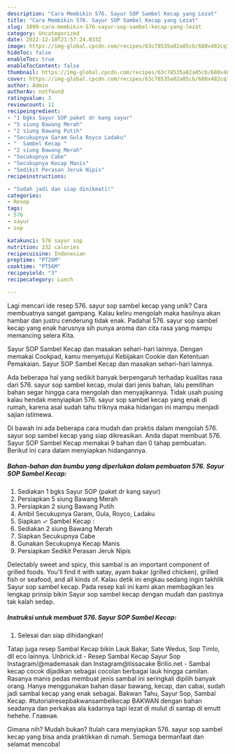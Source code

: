 ```yaml
---
description: "Cara Membikin 576. Sayur SOP Sambel Kecap yang Lezat"
title: "Cara Membikin 576. Sayur SOP Sambel Kecap yang Lezat"
slug: 1099-cara-membikin-576-sayur-sop-sambel-kecap-yang-lezat
category: Uncategorized
date: 2022-12-10T21:57:24.033Z
image: https://img-global.cpcdn.com/recipes/63c78535a82a85cb/680x482cq70/576-sayur-sop-sambel-kecap-foto-resep-utama.jpg
hideToc: false
enableToc: true
enableTocContent: false
thumbnail: https://img-global.cpcdn.com/recipes/63c78535a82a85cb/680x482cq70/576-sayur-sop-sambel-kecap-foto-resep-utama.jpg
cover: https://img-global.cpcdn.com/recipes/63c78535a82a85cb/680x482cq70/576-sayur-sop-sambel-kecap-foto-resep-utama.jpg
author: Admin
authorAv: notfound
ratingvalue: 3
reviewcount: 11
recipeingredient:
- "1 bgks Sayur SOP paket dr kang sayur"
- "5 siung Bawang Merah"
- "2 siung Bawang Putih"
- "Secukupnya Garam Gula Royco Ladaku"
- "  Sambel Kecap "
- "2 siung Bawang Merah"
- "Secukupnya Cabe"
- "Secukupnya Kecap Manis"
- "Sedikit Perasan Jeruk Nipis"
recipeinstructions:

- "Sudah jadi dan siap dinikmati!"
categories:
- Resep
tags:
- 576
- sayur
- sop

katakunci: 576 sayur sop 
nutrition: 232 calories
recipecuisine: Indonesian
preptime: "PT26M"
cooktime: "PT56M"
recipeyield: "3"
recipecategory: Lunch

---
```





Lagi mencari ide resep 576. sayur sop sambel kecap yang unik? Cara membuatnya sangat gampang. Kalau keliru mengolah maka hasilnya akan hambar dan justru cenderung tidak enak. Padahal 576. sayur sop sambel kecap yang enak harusnya sih punya aroma dan cita rasa yang mampu memancing selera Kita.





Sayur SOP Sambel Kecap dan masakan sehari-hari lainnya. Dengan memakai Cookpad, kamu menyetujui Kebijakan Cookie dan Ketentuan Pemakaian. Sayur SOP Sambel Kecap dan masakan sehari-hari lainnya.

Ada beberapa hal yang sedikit banyak berpengaruh terhadap kualitas rasa dari 576. sayur sop sambel kecap, mulai dari jenis bahan, lalu pemilihan bahan segar hingga cara mengolah dan menyajikannya. Tidak usah pusing kalau hendak menyiapkan 576. sayur sop sambel kecap yang enak di rumah, karena asal sudah tahu triknya maka hidangan ini mampu menjadi sajian istimewa.






Di bawah ini ada beberapa cara mudah dan praktis dalam mengolah 576. sayur sop sambel kecap yang siap dikreasikan. Anda dapat membuat 576. Sayur SOP Sambel Kecap memakai 9 bahan dan 0 tahap pembuatan. Berikut ini cara dalam menyiapkan hidangannya.

<!--inarticleads1-->

##### Bahan-bahan dan bumbu yang diperlukan dalam pembuatan 576. Sayur SOP Sambel Kecap:

1. Sediakan 1 bgks Sayur SOP (paket dr kang sayur)
1. Persiapkan 5 siung Bawang Merah
1. Persiapkan 2 siung Bawang Putih
1. Ambil Secukupnya Garam, Gula, Royco, Ladaku
1. Siapkan  ✓ Sambel Kecap :
1. Sediakan 2 siung Bawang Merah
1. Siapkan Secukupnya Cabe
1. Gunakan Secukupnya Kecap Manis
1. Persiapkan Sedikit Perasan Jeruk Nipis


Delectably sweet and spicy, this sambal is an important component of grilled foods. You&#39;ll find it with satay, ayam bakar (grilled chicken), grilled fish or seafood, and all kinds of. Kalau detik ini engkau sedang ingin takhlik Sayur sop sambel kecap. Pada resep kali ini kami akan membagikan les lengkap prinsip bikin Sayur sop sambel kecap dengan mudah dan pastinya tak kalah sedap. 

<!--inarticleads2-->

##### Instruksi untuk membuat 576. Sayur SOP Sambel Kecap:


1. Selesai dan siap dihidangkan!

Tatap juga resep Sambal Kecap bikin Lauk Bakar, Sate Wedus, Sop Timlo, dll eco lainnya. Unbrick.id - Resep Sambal Kecap Sayur Sop Instagram/@mademasak dan Instagram@tissacake Brilio.net - Sambal kecap cocok dijadikan sebagai cocolan berbagai lauk hingga camilan. Rasanya manis pedas membuat jenis sambal ini seringkali dipilih banyak orang. Hanya menggunakan bahan dasar bawang, kecap, dan cabai, sudah jadi sambal kecap yang enak sebagai. Bakwan Tahu, Sayur Sop, Sambal Kecap. #tutorialresepbakwansambelkecap BAKWAN dengan bahan seadanya dan perkakas ala kadarnya tapi lezat di mulut di santap di emutt hehehe. Главная. 

Gimana nih? Mudah bukan? Itulah cara menyiapkan 576. sayur sop sambel kecap yang bisa anda praktikkan di rumah. Semoga bermanfaat dan selamat mencoba!
